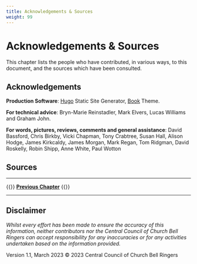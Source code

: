 ```yaml
---
title: Acknowledgements & Sources
weight: 99
---
```


# Acknowledgements & Sources

This chapter lists the people who have contributed, in various ways, to this document, and the sources which have been consulted.

## Acknowledgements

**Production Software**: [Hugo](https://gohugo.io) Static Site Generator, [Book](https://github.com/alex-shpak/hugo-book) Theme.

**For technical advice**: Bryn-Marie Reinstadler, Mark Elvers, Lucas Williams and Graham John.

**For words, pictures, reviews, comments and general assistance**: David Bassford, Chris Birkby, Vicki Chapman, Tony Crabtree, Susan Hall, Alison Hodge, James Kirkcaldy, James Morgan, Mark Regan, Tom Ridgman, David Roskelly, Robin Shipp, Anne White, Paul Wotton 

## Sources

----

{{<hint info>}}
**[Previous Chapter](../glossary/)**
{{</hint>}}

-----

## Disclaimer

*Whilst every effort has been made to ensure the accuracy of this information, neither contributors nor the Central Council of Church Bell Ringers can accept responsibility for any inaccuracies or for any activities undertaken based on the information provided.*

Version 1.1, March 2023
© 2023 Central Council of Church Bell Ringers
